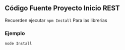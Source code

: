## Código Fuente Proyecto Inicio REST
   
   Recuerden ejecutar ```npm Install``` Para las librerias
   
   ### Ejemplo 
   
   ```
   node Install
   ```